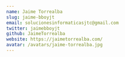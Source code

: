 ```yaml
---
name: Jaime Torrealba
slug: jaime-bboyjt
email: solucionesinformaticasjtc@gmail.com
twitter: jaimebboyjt
github: JaimeTorrealba
website: https://jaimetorrealba.com/
avatar: /avatars/jaime-torrealba.jpg
---
```


